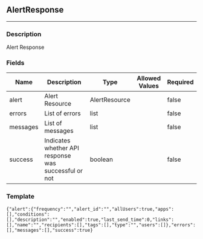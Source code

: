 ## AlertResponse
---
### Description
Alert Response
### Fields
| Name | Description | Type | Allowed Values | Required |
| ---- | ----------- | ---- | -------------- | -------- |
| alert | Alert Resource | AlertResource |  | false |
| errors | List of errors | list |  | false |
| messages | List of messages | list |  | false |
| success | Indicates whether API response was successful or not | boolean |  | false |
### Template
```
{"alert":{"frequency":"","alert_id":"","allUsers":true,"apps":[],"conditions":[],"description":"","enabled":true,"last_send_time":0,"links":[],"name":"","recipients":[],"tags":[],"type":"","users":[]},"errors":[],"messages":[],"success":true}
```
